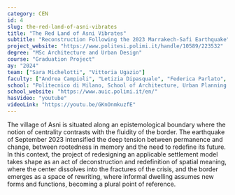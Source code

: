 ```yaml
---
category: CEN
id: 4
slug: the-red-land-of-asni-vibrates
title: "The Red Land of Asni Vibrates"
subtitle: "Reconstruction Following the 2023 Marrakech-Safi Earthquake"
project_website: "https://www.politesi.polimi.it/handle/10589/223532"
degree: "MSc Architecture and Urban Design"
course: "Graduation Project"
ay: "2024"
team: ["Sara Michelotti", "Vittoria Ugazio"]
faculty: ["Andrea Campioli", "Letizia Dipasquale", "Federica Parlato", "Stefania Viti"]
school: "Politecnico di Milano, School of Architecture, Urban Planning and Construction Engineering, Milan, Italy"
school_website: "https://www.auic.polimi.it/en/"
hasVideo: "youtube"
videoLink: "https://youtu.be/GKnOnmkuzfE"
---
```


The village of Asni is situated along an epistemological boundary where the notion of centrality contrasts with the fluidity of the border. The earthquake of September 2023 intensified the deep tension between permanence and change, between rootedness in memory and the need to redefine its future. In this context, the project of redesigning an applicable settlement model takes shape as an act of deconstruction and redefinition of spatial meaning, where the center dissolves into the fractures of the crisis, and the border emerges as a space of rewriting, where informal dwelling assumes new forms and functions, becoming a plural point of reference.
